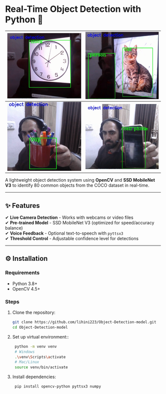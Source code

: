 # Real-Time Object Detection with Python 🎯  

![Demo 1](/img/img1.PNG) | ![Demo 2](/img/img2.PNG)  
:-------------------------:|:-------------------------:
![Demo 3](/img/img3.PNG) | ![Demo 4](/img/img4.PNG)  

A lightweight object detection system using **OpenCV** and **SSD MobileNet V3** to identify 80 common objects from the COCO dataset in real-time.

---

## ✨ Features  
✔ **Live Camera Detection** - Works with webcams or video files  
✔ **Pre-trained Model** - SSD MobileNet V3 (optimized for speed/accuracy balance)  
✔ **Voice Feedback** - Optional text-to-speech with `pyttsx3`  
✔ **Threshold Control** - Adjustable confidence level for detections  

---

## ⚙️ Installation  

### Requirements  
- Python 3.8+  
- OpenCV 4.5+  

### Steps  
1. Clone the repository:  
   ```bash
   git clone https://github.com/lihini223/Object-Detection-model.git
   cd Object-Detection-model

2. Set up virtual environment::  
   ```bash
    python -m venv venv
    # Windows
    .\venv\Scripts\activate
    # Mac/Linux
    source venv/bin/activate

3. Install dependencies:
    ```bash
     pip install opencv-python pyttsx3 numpy
